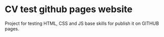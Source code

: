 # CV test github pages website

Project for testing HTML, CSS and JS base skills for publish it on GITHUB pages.
